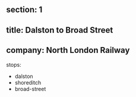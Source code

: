 ﻿section: 1
----
title: Dalston to Broad Street
----
company: North London Railway
----
stops:
- dalston
- shoreditch
- broad-street

